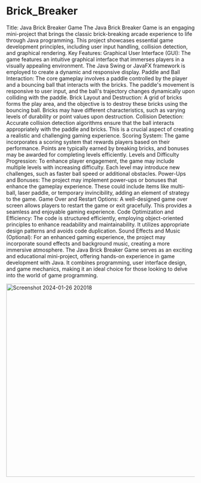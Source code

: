 # Brick_Breaker
Title: Java Brick Breaker Game The Java Brick Breaker Game is an engaging mini-project that brings the classic brick-breaking arcade experience to life through Java programming. This project showcases essential game development principles, including user input handling, collision detection, and graphical rendering.
Key Features:
Graphical User Interface (GUI): The game features an intuitive graphical interface that immerses players in a visually appealing environment. The Java Swing or JavaFX framework is employed to create a dynamic and responsive display.
Paddle and Ball Interaction: The core gameplay involves a paddle controlled by the player and a bouncing ball that interacts with the bricks. The paddle's movement is responsive to user input, and the ball's trajectory changes dynamically upon colliding with the paddle.
Brick Layout and Destruction: A grid of bricks forms the play area, and the objective is to destroy these bricks using the bouncing ball. Bricks may have different characteristics, such as varying levels of durability or point values upon destruction.
Collision Detection: Accurate collision detection algorithms ensure that the ball interacts appropriately with the paddle and bricks. This is a crucial aspect of creating a realistic and challenging gaming experience.
Scoring System: The game incorporates a scoring system that rewards players based on their performance. Points are typically earned by breaking bricks, and bonuses may be awarded for completing levels efficiently.
Levels and Difficulty Progression: To enhance player engagement, the game may include multiple levels with increasing difficulty. Each level may introduce new challenges, such as faster ball speed or additional obstacles.
Power-Ups and Bonuses: The project may implement power-ups or bonuses that enhance the gameplay experience. These could include items like multi-ball, laser paddle, or temporary invincibility, adding an element of strategy to the game.
Game Over and Restart Options: A well-designed game over screen allows players to restart the game or exit gracefully. This provides a seamless and enjoyable gaming experience.
Code Optimization and Efficiency: The code is structured efficiently, employing object-oriented principles to enhance readability and maintainability. It utilizes appropriate design patterns and avoids code duplication.
Sound Effects and Music (Optional): For an enhanced gaming experience, the project may incorporate sound effects and background music, creating a more immersive atmosphere.
The Java Brick Breaker Game serves as an exciting and educational mini-project, offering hands-on experience in game development with Java. It combines programming, user interface design, and game mechanics, making it an ideal choice for those looking to delve into the world of game programming.

<img width="517" alt="Screenshot 2024-01-26 202018" src="https://github.com/Abhishek1220/Brick_Breaker/assets/114686592/adbd8e98-01bb-43b1-b2b4-bcedd20b716f">

